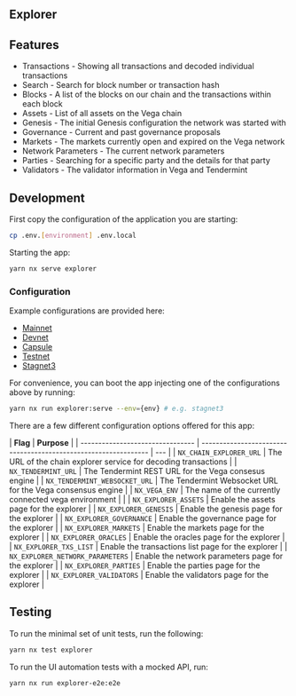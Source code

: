 ## Explorer

## Features

- Transactions - Showing all transactions and decoded individual transactions
- Search - Search for block number or transaction hash
- Blocks - A list of the blocks on our chain and the transactions within each block
- Assets - List of all assets on the Vega chain
- Genesis - The initial Genesis configuration the network was started with
- Governance - Current and past governance proposals
- Markets - The markets currently open and expired on the Vega network
- Network Parameters - The current network parameters
- Parties - Searching for a specific party and the details for that party
- Validators - The validator information in Vega and Tendermint

## Development

First copy the configuration of the application you are starting:

```bash
cp .env.[environment] .env.local
```

Starting the app:

```bash
yarn nx serve explorer
```

### Configuration

Example configurations are provided here:

- [Mainnet](./.env.mainnet)
- [Devnet](./.env.devnet)
- [Capsule](./.env.capsule)
- [Testnet](./.env.testnet)
- [Stagnet3](./.env.stagnet3)

For convenience, you can boot the app injecting one of the configurations above by running:

```bash
yarn nx run explorer:serve --env={env} # e.g. stagnet3
```

There are a few different configuration options offered for this app:

| **Flag**                         | **Purpose**                                                     |
| -------------------------------- | --------------------------------------------------------------- | --- |
| `NX_CHAIN_EXPLORER_URL`          | The URL of the chain explorer service for decoding transactions |
| `NX_TENDERMINT_URL`              | The Tendermint REST URL for the Vega consesus engine            |
| `NX_TENDERMINT_WEBSOCKET_URL`    | The Tendermint Websocket URL for the Vega consensus engine      |
| `NX_VEGA_ENV`                    | The name of the currently connected vega environment            |     |
| `NX_EXPLORER_ASSETS`             | Enable the assets page for the explorer                         |
| `NX_EXPLORER_GENESIS`            | Enable the genesis page for the explorer                        |
| `NX_EXPLORER_GOVERNANCE`         | Enable the governance page for the explorer                     |
| `NX_EXPLORER_MARKETS`            | Enable the markets page for the explorer                        |
| `NX_EXPLORER_ORACLES`            | Enable the oracles page for the explorer                        |
| `NX_EXPLORER_TXS_LIST`           | Enable the transactions list page for the explorer              |
| `NX_EXPLORER_NETWORK_PARAMETERS` | Enable the network parameters page for the explorer             |
| `NX_EXPLORER_PARTIES`            | Enable the parties page for the explorer                        |
| `NX_EXPLORER_VALIDATORS`         | Enable the validators page for the explorer                     |

## Testing

To run the minimal set of unit tests, run the following:

```bash
yarn nx test explorer
```

To run the UI automation tests with a mocked API, run:

```bash
yarn nx run explorer-e2e:e2e
```

